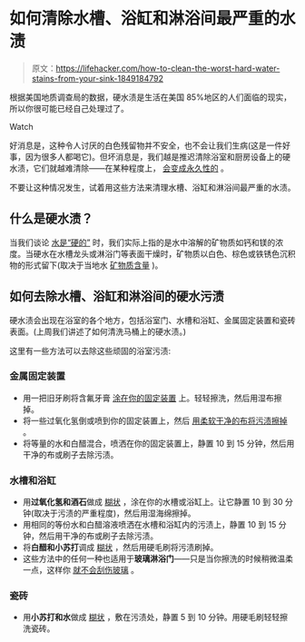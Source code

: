 # 如何清除水槽、浴缸和淋浴间最严重的水渍

> 原文：<https://lifehacker.com/how-to-clean-the-worst-hard-water-stains-from-your-sink-1849184792>

根据美国地质调查局的数据，硬水渍是生活在美国 85%地区的人们面临的现实，所以你很可能已经自己处理过了。

Watch

好消息是，这种令人讨厌的白色残留物并不安全，也不会让我们生病(这是一件好事，因为很多人都喝它)。但坏消息是，我们越是推迟清除浴室和厨房设备上的硬水渍，它们就越难清除——在某种程度上， [会变成永久性的](https://www.goodhousekeeping.com/home/cleaning/a34905420/how-to-remove-hard-water-stains/) 。

不要让这种情况发生，试着用这些方法来清理水槽、浴缸和淋浴间最严重的水渍。

## **什么是硬水渍？**

当我们谈论 [水是“硬的”](https://lifehacker.com/the-difference-between-hard-water-and-soft-water-and-w-1848122651) 时，我们实际上指的是水中溶解的矿物质如钙和镁的浓度。当硬水在水槽龙头或淋浴门等表面干燥时，矿物质以白色、棕色或铁锈色沉积物的形式留下(取决于当地水 [矿物质含量](https://www.goodhousekeeping.com/home/cleaning/a34905420/how-to-remove-hard-water-stains/) )。

## 如何去除水槽、浴缸和淋浴间的硬水污渍

硬水渍会出现在浴室的各个地方，包括浴室门、水槽和浴缸、金属固定装置和瓷砖表面。(上周我们讲述了如何清洗马桶上的硬水渍。)

这里有一些方法可以去除这些顽固的浴室污渍:

### 金属固定装置

*   用一把旧牙刷将含氟牙膏 [涂在你的固定装置](https://www.bobhoeglerplumbing.com/blog/2020/01/31/5-methods-for-removing-hard-water-stains/#:~:text=Vinegar%20is%20a%20safe%2C%20all,in%20the%20chalky%2C%20white%20stain.) 上。轻轻擦洗，然后用湿布擦掉。
*   将一些过氧化氢倒或喷到你的固定装置上，然后 [用柔软干净的布将污渍擦掉](https://www.bobhoeglerplumbing.com/blog/2020/01/31/5-methods-for-removing-hard-water-stains/#:~:text=Vinegar%20is%20a%20safe%2C%20all,in%20the%20chalky%2C%20white%20stain.) 。
*   将等量的水和白醋混合，喷洒在你的固定装置上，静置 10 到 15 分钟，然后用干净的布或刷子去除污渍。

### 水槽和浴缸

*   用**过氧化氢和酒石**做成 [糊状](https://www.bobhoeglerplumbing.com/blog/2020/01/31/5-methods-for-removing-hard-water-stains/#:~:text=Vinegar%20is%20a%20safe%2C%20all,in%20the%20chalky%2C%20white%20stain.) ，涂在你的水槽或浴缸上。让它静置 10 到 30 分钟(取决于污渍的严重程度)，然后用湿海绵擦掉。
*   用相同的等份水和白醋溶液喷洒在水槽和浴缸内的污渍上，静置 10 到 15 分钟，然后用干净的布或刷子去除污渍。
*   将**白醋和小苏打**调成 [糊状](https://www.homemadesimple.com/bathroom/how-to-remove-prevent-hard-water-stains/) ，然后用硬毛刷将污渍刷掉。
*   这些方法中的任何一种也适用于**玻璃淋浴门**——只是当你擦洗的时候稍微温柔一点，这样你 [就不会刮伤玻璃](https://www.homemadesimple.com/bathroom/how-to-remove-prevent-hard-water-stains/) 。

### 瓷砖

*   用**小苏打和水**做成 [糊状](https://www.bobhoeglerplumbing.com/blog/2020/01/31/5-methods-for-removing-hard-water-stains/#:~:text=Vinegar%20is%20a%20safe%2C%20all,in%20the%20chalky%2C%20white%20stain.) ，敷在污渍处，静置 5 到 10 分钟。用硬毛刷轻轻擦洗瓷砖。